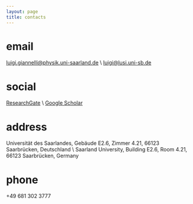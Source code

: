 ```yaml
---
layout: page
title: contacts
---
```


# email
luigi.giannelli@physik.uni-saarland.de \\
luigi@lusi.uni-sb.de

# social
[ResearchGate](https://www.researchgate.net/profile/Luigi_Giannelli2) \\
[Google Scholar](https://scholar.google.it/citations?user=vRoWQY4AAAAJ&hl=en)

# address
Universität des Saarlandes,  Gebäude E2.6, Zimmer 4.21, 66123 Saarbrücken, Deutschland \\
Saarland University, Building E2.6, Room 4.21, 66123 Saarbrücken, Germany

# phone
+49 681 302 3777
